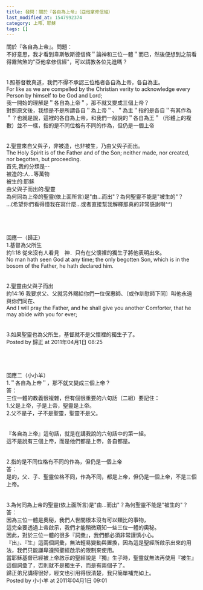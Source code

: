```yaml
---
title: 發問：關於『各自為上帝』（亞他拿修信經）
last_modified_at: 1547992374
category: 上帝、耶穌
tags: []
---
```


<p>關於『各自為上帝』。<!--more-->問題：<br/>不好意思，我才看到韋斯敏斯德信條＂論神和三位一體＂而已，然後便想到之前看得霧煞煞的"亞他拿修信經"，可以請教各位先進嗎？<br/><br/><br/>1.照基督教真道，我們不得不承認三位格者各自為上帝，各自為主。<br/>For like as we are compelled by the Christian verity to acknowledge every Person by himself to be God and Lord; <br/>我一開始的理解是＂各自為上帝＂，那不就又變成三個上帝？<br/>對照原文後，我想是不是所謂各自＂為上帝＂、＂為主＂指的是各自＂有其作為＂？也就是說，這裡的各自為上帝，和我們一般說的＂各自為王＂（形體上的複數）並不一樣，指的是不同位格有不同的作為，但仍是一個上帝<br/><br/><br/>2.聖靈來自父與子，非被造，也非被生，乃由父與子而出。<br/>The Holy Spirit is of the Father and of the Son; neither made, nor created, nor begotten, but proceeding. <br/>首先,我的分類是--<br/>被造的:人...等萬物<br/>被生的:耶穌<br/>由父與子而出的:聖靈<br/>為何同為上帝的聖靈(依上面所言)是"由...而出"？為何聖靈不能是"被生的"？<br/>...(希望你們看得懂我在寫什麼...或者直接幫我解釋那真的非常感謝啊^^) <br/><br/><br/><br/><br/>回應一（歸正）<br/>1.基督為父所生<br/>約1:18 從來沒有人看見　神．只有在父懷裡的獨生子將他表明出來。<br/>No man hath seen God at any time; the only begotten Son, which is in the bosom of the Father, he hath declared him. <br/><br/><br/>2.聖靈由父與子而出<br/>約14:16 我要求父、父就另外賜給你們一位保惠師、〔或作訓慰師下同〕叫他永遠與你們同在、<br/>And I will pray the Father, and he shall give you another Comforter, that he may abide with you for ever;<br/><br/><br/>3.如果聖靈也為父所生，基督就不是父懷裡的獨生子了。 <br/>Posted by 歸正 at 2011年04月1日 08:25<br/><br/><br/><br/><br/>回應二（小小羊）<br/>1.＂各自為上帝＂，那不就又變成三個上帝？<br/>答：<br/>三位一體的教義很複雜，但有個很重要的六句話（二組）要記住：<br/>1.父是上帝，子是上帝，聖靈是上帝。<br/>2.父不是子，子不是聖靈，聖靈不是父。<br/><br/><br/>『各自為上帝』這句話，就是在講我說的六句話中的第一組。<br/>這不是說有三個上帝，而是他們都是上帝，各自都是。<br/><br/><br/>2.指的是不同位格有不同的作為，但仍是一個上帝<br/>答：<br/>是的，父、子、聖靈位格不同，作為不同，都是上帝，但仍是一個上帝，不是三個上帝。<br/><br/><br/>3.為何同為上帝的聖靈(依上面所言)是"由...而出"？為何聖靈不能是"被生的"？<br/>答：<br/>因為三位一體是奧秘，我們人世間根本沒有可以類比的事物，<br/>這完全要透過上帝啟示，我們才能稍微窺知一些三位一體的奧秘。<br/>因此，對於三位一體的很多『詞彙』，我們都必須非常謹慎小心。<br/>『出』、『生』這兩個詞彙，無法輕易變動與置換，因為這是聖經所啟示出來的用法，我們只能謙卑遵照聖經啟示的限制來使用。<br/>當耶穌基督已經被上帝啟示的聖經說是『獨』生子時，聖靈就無法再使用『被生』這個詞彙了，否則就不是獨生子，而是有兩個子了。<br/>歸正弟兄講得很好，經文也引用得很清楚，我只簡單補充如上。 <br/>Posted by 小小羊 at 2011年04月1日 09:01<br/><br/><br/>
</p>